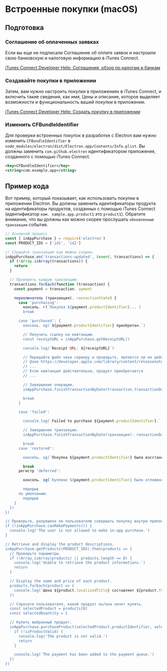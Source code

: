 # Встроенные покупки (macOS)

## Подготовка

### Соглашение об оплаченных заявках

Если вы еще не подписали Соглашение об оплате заявок и настроили свою банковскую и налоговую информацию в iTunes Connect.

[iTunes Connect Developer Help: Соглашения, обзор по налогам и банкам](https://help.apple.com/itunes-connect/developer/#/devb6df5ee51)

### Создавайте покупки в приложении

Затем, вам нужно настроить покупки в приложениях в iTunes Connect, и включить такие сведения, как имя, Цены и описание, которое выделяет возможности и функциональность вашей покупки в приложении.

[iTunes Connect Developer Help: Создать покупку в приложении](https://help.apple.com/itunes-connect/developer/#/devae49fb316)

### Изменить CFBundleIdentifier

Для проверки встроенных покупок в разработке с Electron вам нужно изменить `CFBundleIdentifier` в `node_modules/electron/dist/Electron.app/Contents/Info.plist`. Вы должны заменить `com.github.electron` идентификатором приложения, созданного с помощью iTunes Connect.

```xml
<key>CFBundleIdentifier</key>
<string>com.example.app</string>
```

## Пример кода

Вот пример, который показывает, как использовать покупки в приложении Electron. Вы должны заменить идентификаторы продукта на идентификаторы продуктов, созданных с помощью iTunes Connect (идентификатор `ком. xample.app.product1` это `product1`). Обратите внимание, что вы должны как можно скорее прослушать `обновленные транзакции` события.

```javascript
// Основной процесс
const { inAppPurchase } = require('electron')
const PRODUCT_IDS = ['id1', 'id2']

// Слушайте транзакции как можно скорее.
inAppPurchase.on('transactions-updated', (event, transactions) => {
  if (!Array.isArray(transactions)) {
    return
  }

  // Проверять каждую транзакцию.
  transactions.forEach(function (transaction) {
    const payment = transaction. ayment

    переключатель (транзакция). ransactionState) {
      case 'purchasing':
        консоль. г(`Покупка ${payment.productIdentifier}... )
        break

      case 'purchased': {
        консоль. og(`${payment.productIdentifier} приобретен.`)

        // Получить ссылку на квитанцию.
        const receiptURL = inAppPurchase.getReceiptURL()

        console.log(`Receipt URL: ${receiptURL}`)

        // Передайте файл чека серверу и проверьте, является ли он действительным.
        // @see https://developer.apple.com/library/content/releasenotes/General/ValidateAppStoreReceipt/Chapters/ValidateRemotely.html
        // ...
        // Если квитанция действительна, продукт приобретается
        // ...

        // Завершение операции.
        inAppPurchase.finishTransactionByDate(transaction.transactionDate)

        break
      }

      case 'failed':

        console.log(`Failed to purchase ${payment.productIdentifier}.`)

        // Завершение транзакции.
        inAppPurchase.finishTransactionByDate(транзакция). ransactionDate)

        break
      case 'restored':

        консоль. og(`Покупка ${payment.productIdentifier} была восстановлена. )

        break
      регистр 'deferred':

        консоль. og(`Куплено ${payment.productIdentifier} было отложено. )

        перерыв
      по умолчанию:
        перерыв
    }
  })
})

// Проверьте, разрешено ли пользователю совершать покупку внутри приложения.
if (!inAppPurchase.canMakePayments()) {
  console.log('The user is not allowed to make in-app purchase.')
}

// Retrieve and display the product descriptions.
inAppPurchase.getProducts(PRODUCT_IDS).then(products => {
  // Проверьте параметры.
  if (!Array.isArray(products) || products.length <= 0) {
    console.log('Unable to retrieve the product informations.')
    return
  }

  // Display the name and price of each product.
  products.forEach(product => {
    console.log(`Цена ${product.localizedTitle} составляет ${product.formattedPrice}.`)
  })

  // Спросите пользователя, какой продукт он/она хочет купить.
  const selectedProduct = products[0]
  const selectedQuantity = 1

  // Купить выбранный продукт.
  inAppPurchase.purchaseProduct(selectedProduct.productIdentifier, selectedQuantity).then(isProductValid => {
    if (!isProductValid) {
      console.log('The product is not valid.')
      return
    }

    console.log('The payment has been added to the payment queue.')
  })
})
```
